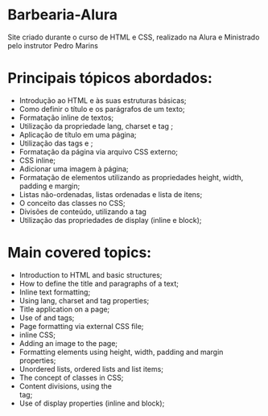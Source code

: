 # Barbearia-Alura
Site criado durante o curso de HTML e CSS, realizado na Alura e Ministrado pelo instrutor Pedro Marins

# Principais tópicos abordados:

* Introdução ao HTML e às suas estruturas básicas;
* Como definir o título e os parágrafos de um texto;
* Formatação inline de textos;
* Utilização da propriedade lang, charset e tag <meta>;
* Aplicação de título em uma página;
* Utilização das tags <head> e <body>;
* Formatação da página via arquivo CSS externo;
* CSS inline;
* Adicionar uma imagem à página;
* Formatação de elementos utilizando as propriedades height, width, padding e margin;
* Listas não-ordenadas, listas ordenadas e lista de itens;
* O conceito das classes no CSS;
* Divisões de conteúdo, utilizando a tag <div>
* Utilização das propriedades de display (inline e block);

# Main covered topics:

* Introduction to HTML and basic structures;
* How to define the title and paragraphs of a text;
* Inline text formatting;
* Using lang, charset and <meta> tag properties;
* Title application on a page;
* Use of <head> and <body> tags;
* Page formatting via external CSS file;
* inline CSS;
* Adding an image to the page;
* Formatting elements using height, width, padding and margin properties;
* Unordered lists, ordered lists and list items;
* The concept of classes in CSS;
* Content divisions, using the <div> tag;
* Use of display properties (inline and block);
